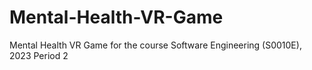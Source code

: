 # Mental-Health-VR-Game
Mental Health VR Game for the course Software Engineering (S0010E), 2023 Period 2

